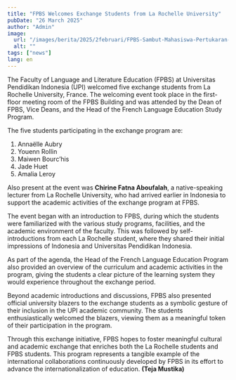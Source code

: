 ```yaml
---
title: "FPBS Welcomes Exchange Students from La Rochelle University"
pubDate: "26 March 2025"
author: "Admin"
image:
  url: "/images/berita/2025/2februari/FPBS-Sambut-Mahasiswa-Pertukaran-dari-La-Rochelle-University (1).webp"
  alt: ""
tags: ["news"]
lang: en
---
```


The Faculty of Language and Literature Education (FPBS) at Universitas Pendidikan Indonesia (UPI) welcomed five exchange students from La Rochelle University, France. The welcoming event took place in the first-floor meeting room of the FPBS Building and was attended by the Dean of FPBS, Vice Deans, and the Head of the French Language Education Study Program.

The five students participating in the exchange program are:

1. Annaëlle Aubry  
2. Youenn Rollin  
3. Maiwen Bourc’his  
4. Jade Huet  
5. Amalia Leroy

Also present at the event was **Chirine Fatna Aboufalah**, a native-speaking lecturer from La Rochelle University, who had arrived earlier in Indonesia to support the academic activities of the exchange program at FPBS.

The event began with an introduction to FPBS, during which the students were familiarized with the various study programs, facilities, and the academic environment of the faculty. This was followed by self-introductions from each La Rochelle student, where they shared their initial impressions of Indonesia and Universitas Pendidikan Indonesia.

As part of the agenda, the Head of the French Language Education Program also provided an overview of the curriculum and academic activities in the program, giving the students a clear picture of the learning system they would experience throughout the exchange period.

Beyond academic introductions and discussions, FPBS also presented official university blazers to the exchange students as a symbolic gesture of their inclusion in the UPI academic community. The students enthusiastically welcomed the blazers, viewing them as a meaningful token of their participation in the program.

Through this exchange initiative, FPBS hopes to foster meaningful cultural and academic exchange that enriches both the La Rochelle students and FPBS students. This program represents a tangible example of the international collaborations continuously developed by FPBS in its effort to advance the internationalization of education. **(Teja Mustika)**
